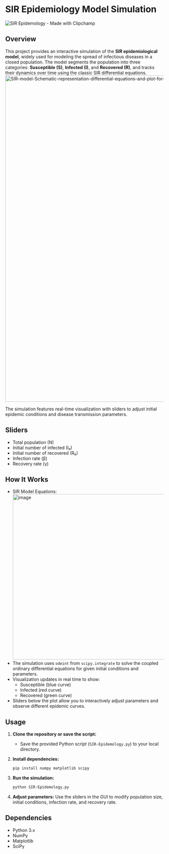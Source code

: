 # SIR Epidemiology Model Simulation

![SIR Epidemology - Made with Clipchamp](https://github.com/user-attachments/assets/5fab5d6f-3aa6-4374-aa39-7623c0c83ce9)

## Overview

This project provides an interactive simulation of the **SIR epidemiological model**, widely used for modeling the spread of infectious diseases in a closed population. The model segments the population into three categories: **Susceptible (S)**, **Infected (I)**, and **Recovered (R)**, and tracks their dynamics over time using the classic SIR differential equations.
<img width="850" height="1036" alt="SIR-model-Schematic-representation-differential-equations-and-plot-for-the-basic-SIR" src="https://github.com/user-attachments/assets/de3910d8-340a-4713-be23-af0956910f5c" />

The simulation features real-time visualization with sliders to adjust initial epidemic conditions and disease transmission parameters.

## Sliders

- Total population (N)
- Initial number of infected (I₀)
- Initial number of recovered (R₀)
- Infection rate (β)
- Recovery rate (γ)

## How It Works

- SIR Model Equations:
  <img width="850" height="525" alt="image" src="https://github.com/user-attachments/assets/24d054ac-99ee-441d-ab4b-0cf608b14892" />
- The simulation uses `odeint` from `scipy.integrate` to solve the coupled ordinary differential equations for given initial conditions and parameters.
- Visualization updates in real time to show:
  - Susceptible (blue curve)
  - Infected (red curve)
  - Recovered (green curve)
- Sliders below the plot allow you to interactively adjust parameters and observe different epidemic curves.

## Usage

1. **Clone the repository or save the script:**
   - Save the provided Python script (`SIR-Epidemology.py`) to your local directory.

2. **Install dependencies:**
   ```bash
   pip install numpy matplotlib scipy
   ```

3. **Run the simulation:**
   ```bash
   python SIR-Epidemology.py
   ```

4. **Adjust parameters:** Use the sliders in the GUI to modify population size, initial conditions, infection rate, and recovery rate.

## Dependencies

- Python 3.x
- NumPy
- Matplotlib
- SciPy
